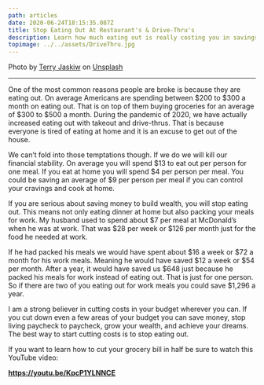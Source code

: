```yaml
---
path: articles
date: 2020-06-24T18:15:35.087Z
title: Stop Eating Out At Restaurant's & Drive-Thru's
description: Learn how much eating out is really costing you in savings
topimage: ../../assets/DriveThru.jpg
---
```

<!--StartFragment-->
<span>Photo by <a href="https://unsplash.com/@darkjett?utm_source=unsplash&utm_medium=referral&utm_content=creditCopyText">Terry Jaskiw</a> on <a href="https://unsplash.com/s/photos/drive-thru?utm_source=unsplash&utm_medium=referral&utm_content=creditCopyText">Unsplash</a></span>

***

One of the most common reasons people are broke is because they are eating out. On average Americans are spending between $200 to $300 a month on eating out. That is on top of them buying groceries for an average of $300 to $500 a month. During the pandemic of 2020, we have actually increased eating out with takeout and drive-thrus. That is because everyone is tired of eating at home and it is an excuse to get out of the house.

We can’t fold into those temptations though. If we do we will kill our financial stability. On average you will spend $13 to eat out per person for one meal. If you eat at home you will spend $4 per person per meal. You could be saving an average of $9 per person per meal if you can control your cravings and cook at home.

If you are serious about saving money to build wealth, you will stop eating out. This means not only eating dinner at home but also packing your meals for work. My husband used to spend about $7 per meal at McDonald’s when he was at work. That was $28 per week or $126 per month just for the food he needed at work.

If he had packed his meals we would have spent about $16 a week or $72 a month for his work meals. Meaning he would have saved $12 a week or $54 per month. After a year, it would have saved us $648 just because he packed his meals for work instead of eating out. That is just for one person. So if there are two of you eating out for work meals you could save $1,296 a year.

I am a strong believer in cutting costs in your budget wherever you can. If you cut down even a few areas of your budget you can save money, stop living paycheck to paycheck, grow your wealth, and achieve your dreams. The best way to start cutting costs is to stop eating out.

If you want to learn how to cut your grocery bill in half be sure to watch this YouTube video:

**<https://youtu.be/KpcP1YLNNCE>**

<!--EndFragment-->